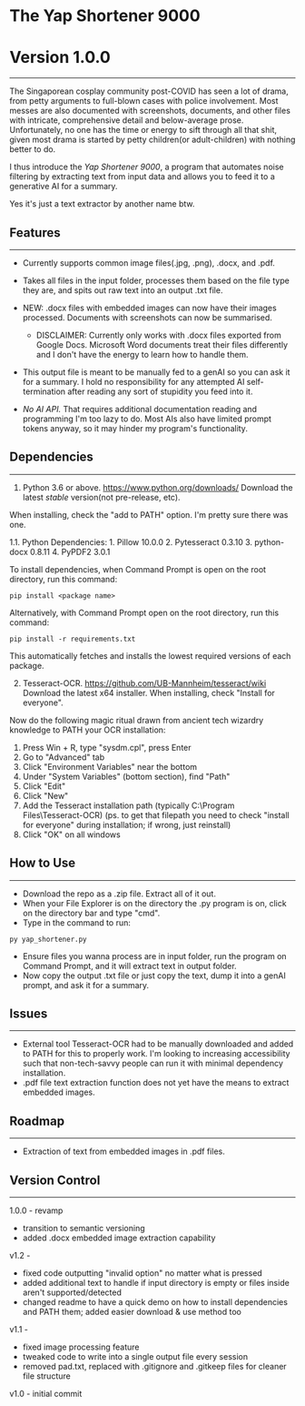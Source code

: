 # The Yap Shortener 9000
# Version 1.0.0
---

The Singaporean cosplay community post-COVID has seen a lot of drama, from petty arguments to full-blown cases with police involvement.
Most messes are also documented with screenshots, documents, and other files with intricate, comprehensive detail and below-average prose.
Unfortunately, no one has the time or energy to sift through all that shit, given most drama is started by petty children(or adult-children) with nothing better to do.

I thus introduce the *Yap Shortener 9000*, a program that automates noise filtering by extracting text from input data and allows you to feed it to a generative AI for a summary.

Yes it's just a text extractor by another name btw.

## Features
---
- Currently supports common image files(.jpg, .png), .docx, and .pdf.
- Takes all files in the input folder, processes them based on the file type they are, and spits out raw text into an output .txt file.
- NEW: .docx files with embedded images can now have their images processed. Documents with screenshots can now be summarised.
    - DISCLAIMER: Currently only works with .docx files exported from Google Docs. Microsoft Word documents treat their files differently and I don't have the energy to learn how to handle them.

- This output file is meant to be manually fed to a genAI so you can ask it for a summary. I hold no responsibility for any attempted AI self-termination after reading any sort of stupidity you feed into it.
- *No AI API.* That requires additional documentation reading and programming I'm too lazy to do. Most AIs also have limited prompt tokens anyway, so it may hinder my program's functionality.

## Dependencies
---
1. Python 3.6 or above.
https://www.python.org/downloads/ Download the latest *stable* version(not pre-release, etc). 

When installing, check the "add to PATH" option. I'm pretty sure there was one.

1.1. Python Dependencies:
    1. Pillow 10.0.0
    2. Pytesseract 0.3.10
    3. python-docx 0.8.11
    4. PyPDF2 3.0.1

To install dependencies, when Command Prompt is open on the root directory, run this command:
```
pip install <package name>
```

Alternatively, with Command Prompt open on the root directory, run this command:
```
pip install -r requirements.txt
```
This automatically fetches and installs the lowest required versions of each package.

2. Tesseract-OCR.
https://github.com/UB-Mannheim/tesseract/wiki Download the latest x64 installer. When installing, check "Install for everyone".

Now do the following magic ritual drawn from ancient tech wizardry knowledge to PATH your OCR installation:
1. Press Win + R, type "sysdm.cpl", press Enter
2. Go to "Advanced" tab
3. Click "Environment Variables" near the bottom
4. Under "System Variables" (bottom section), find "Path"
5. Click "Edit"
6. Click "New"
7. Add the Tesseract installation path (typically C:\Program Files\Tesseract-OCR)
(ps. to get that filepath you need to check "install for everyone" during installation; if wrong, just reinstall)
8. Click "OK" on all windows

## How to Use
---
- Download the repo as a .zip file. Extract all of it out.
- When your File Explorer is on the directory the .py program is on, click on the directory bar and type "cmd".
- Type in the command to run:
```
py yap_shortener.py
```
- Ensure files you wanna process are in input folder, run the program on Command Prompt, and it will extract text in output folder.
- Now copy the output .txt file or just copy the text, dump it into a genAI prompt, and ask it for a summary.

## Issues
---
- External tool Tesseract-OCR had to be manually downloaded and added to PATH for this to properly work. I'm looking to increasing accessibility such that non-tech-savvy people can run it with minimal dependency installation.
- .pdf file text extraction function does not yet have the means to extract embedded images.

## Roadmap
---
- Extraction of text from embedded images in .pdf files.

## Version Control
---
1.0.0 - revamp
- transition to semantic versioning
- added .docx embedded image extraction capability

v1.2 -
- fixed code outputting "invalid option" no matter what is pressed
- added additional text to handle if input directory is empty or files inside aren't supported/detected
- changed readme to have a quick demo on how to install dependencies and PATH them; added easier download & use method too

v1.1 - 
- fixed image processing feature 
- tweaked code to write into a single output file every session
- removed pad.txt, replaced with .gitignore and .gitkeep files for cleaner file structure

v1.0 - initial commit
